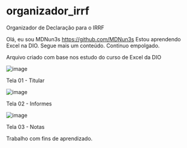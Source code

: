 # organizador_irrf
Organizador de Declaração para o IRRF

Olá, eu sou MDNun3s https://github.com/MDNun3s Estou aprendendo Excel na DIO. Segue mais um conteúdo. Continuo empolgado.

Arquivo criado com base nos estudo do curso de Excel da DIO

![image](https://github.com/user-attachments/assets/f1f00f83-a3c4-4bbd-ad2d-918ff8cfd1d6)

Tela 01 - Titular

![image](https://github.com/user-attachments/assets/c7de93a8-4039-448e-b813-d5f5ea4b0904)

Tela 02 - Informes

![image](https://github.com/user-attachments/assets/28b1b9b8-1d61-4b8e-9187-57d0b085363f)

Tela 03 - Notas

Trabalho com fins de aprendizado.
